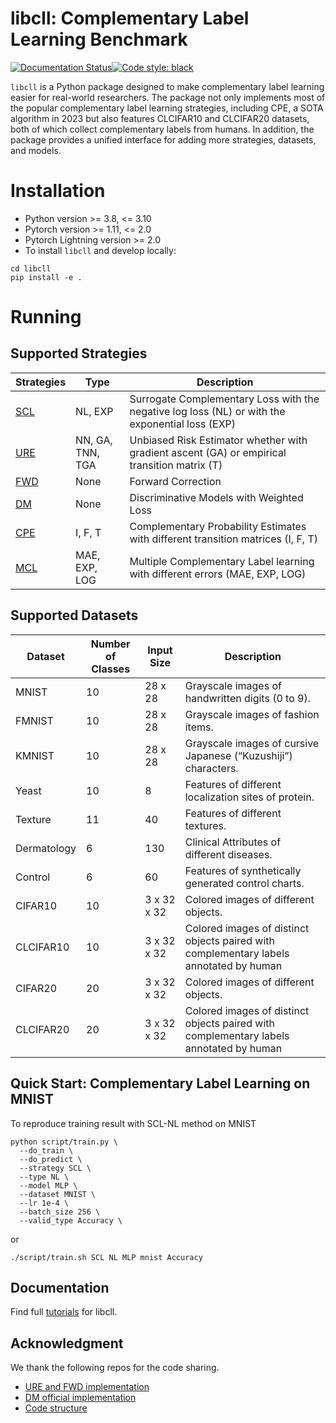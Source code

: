 # libcll: Complementary Label Learning Benchmark

[![Documentation Status](https://readthedocs.org/projects/libcll/badge/?version=latest)](https://libcll.readthedocs.io/en/latest/?badge=latest)[![Code style: black](https://img.shields.io/badge/code%20style-black-000000.svg)](https://github.com/psf/black)

`libcll` is a Python package designed to make complementary label learning easier for real-world researchers. The package not only implements most of the popular complementary label learning strategies, including CPE, a SOTA algorithm in 2023 but also features CLCIFAR10 and CLCIFAR20 datasets, both of which collect complementary labels from humans.  In addition, the package provides a unified interface for adding more strategies, datasets, and models. 

# Installation

- Python version >= 3.8, <= 3.10
- Pytorch version >= 1.11, <= 2.0
- Pytorch Lightning version >= 2.0
- To install `libcll` and develop locally:

```
cd libcll
pip install -e .
```

# Running

## Supported Strategies

| Strategies                                                | Type             | Description                                                  |
| --------------------------------------------------------- | ---------------- | ------------------------------------------------------------ |
| [SCL](https://arxiv.org/pdf/2007.02235.pdf)               | NL, EXP          | Surrogate Complementary Loss with the negative log loss (NL) or with the exponential loss (EXP) |
| [URE](https://arxiv.org/pdf/1810.04327.pdf)               | NN, GA, TNN, TGA | Unbiased Risk Estimator whether with gradient ascent (GA) or empirical transition matrix (T) |
| [FWD](https://arxiv.org/pdf/1711.09535.pdf)               | None             | Forward Correction                                           |
| [DM](http://proceedings.mlr.press/v139/gao21d/gao21d.pdf) | None             | Discriminative Models with Weighted Loss                     |
| [CPE](https://arxiv.org/pdf/2209.09500.pdf)               | I, F, T          | Complementary Probability Estimates with different transition matrices (I, F, T) |
| [MCL](https://arxiv.org/pdf/1912.12927.pdf)               | MAE, EXP, LOG    | Multiple Complementary Label learning with different errors (MAE, EXP, LOG) |

## Supported Datasets

| Dataset     | Number of Classes | Input Size  | Description                                                  |
| ----------- | --------------- | ----------- | ------------------------------------------------------------ |
| MNIST       | 10              | 28 x 28     | Grayscale images of handwritten digits (0 to 9).             |
| FMNIST      | 10              | 28 x 28     | Grayscale images of fashion items.                           |
| KMNIST      | 10              | 28 x 28     | Grayscale images of cursive Japanese (“Kuzushiji”) characters. |
| Yeast       | 10              | 8           | Features of different localization sites of protein.         |
| Texture     | 11              | 40          | Features of different textures.                              |
| Dermatology | 6               | 130         | Clinical Attributes of different diseases.                              |
| Control     | 6               | 60          | Features of synthetically generated control charts.          |
| CIFAR10     | 10              | 3 x 32 x 32 | Colored images of different objects.                         |
| CLCIFAR10   | 10              | 3 x 32 x 32 | Colored images of distinct objects paired with complementary labels annotated by human |
| CIFAR20     | 20              | 3 x 32 x 32 | Colored images of different objects. |
| CLCIFAR20   | 20              | 3 x 32 x 32 | Colored images of distinct objects paired with complementary labels annotated by human |

## Quick Start: Complementary Label Learning on MNIST

To reproduce training result with SCL-NL method on MNIST

```shell
python script/train.py \
  --do_train \
  --do_predict \
  --strategy SCL \
  --type NL \
  --model MLP \
  --dataset MNIST \
  --lr 1e-4 \
  --batch_size 256 \
  --valid_type Accuracy \
```

or

```
./script/train.sh SCL NL MLP mnist Accuracy
```

## Documentation

Find full [tutorials](https://libcll.readthedocs.io/en/latest/) for libcll.

## Acknowledgment

We thank the following repos for the code sharing.
* [URE and FWD implementation](https://github.com/takashiishida/comp)
* [DM official implementation](http://palm.seu.edu.cn/zhangml/Resources.htm#icml21b)
* [Code structure](https://github.com/ntucllab/imbalanced-DL)

